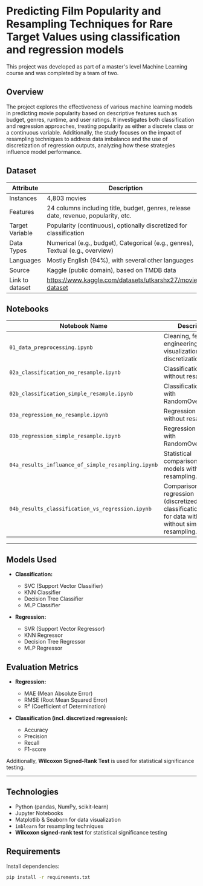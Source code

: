 # Predicting Film Popularity and Resampling Techniques for Rare Target Values using classification and regression models

This project was developed as part of a master's level Machine Learning course and was completed by a team of two.

## Overview
The project explores the effectiveness of various machine learning models in predicting movie popularity based on descriptive features such as budget, genres, runtime, and user ratings. It investigates both classification and regression approaches, treating popularity as either a discrete class or a continuous variable. Additionally, the study focuses on the impact of resampling techniques to address data imbalance and the use of discretization of regression outputs, analyzing how these strategies influence model performance.


## Dataset

| **Attribute**   | **Description**                                                      |
|-----------------|----------------------------------------------------------------------|
| Instances       | 4,803 movies                                                         |
| Features        | 24 columns including title, budget, genres, release date, revenue, popularity, etc. |
| Target Variable | Popularity (continuous), optionally discretized for classification   |
| Data Types      | Numerical (e.g., budget), Categorical (e.g., genres), Textual (e.g., overview) |
| Languages       | Mostly English (94%), with several other languages                   |
| Source          | Kaggle (public domain), based on TMDB data                           |
| Link to dataset | https://www.kaggle.com/datasets/utkarshx27/movies-dataset                                                                     |



## **Notebooks**

| Notebook Name                                     | Description                                                                                                  |
|--------------------------------------------------|--------------------------------------------------------------------------------------------------------------|
| `01_data_preprocessing.ipynb`                    | Cleaning, feature engineering, visualizations, discretization.                                               |
| `02a_classification_no_resample.ipynb`           | Classification models without resampling.                                                                    |
| `02b_classification_simple_resample.ipynb`       | Classification models with RandomOverSampler.                                                                |
| `03a_regression_no_resample.ipynb`               | Regression models without resampling.                                                                        |
| `03b_regression_simple_resample.ipynb`           | Regression models with RandomOverSampler.                                                                    |
| `04a_results_influance_of_simple_resampling.ipynb` | Statistical comparison of models with/without resampling.                                                    |
| `04b_results_classification_vs_regression.ipynb` | Comparison of regression (discretized) vs classification models for data with and without simple resampling. |

---

## Models Used

- **Classification:**
  - SVC (Support Vector Classifier)
  - KNN Classifier
  - Decision Tree Classifier
  - MLP Classifier

- **Regression:**
  - SVR (Support Vector Regressor)
  - KNN Regressor
  - Decision Tree Regressor
  - MLP Regressor

## Evaluation Metrics

- **Regression:**
  - MAE (Mean Absolute Error)
  - RMSE (Root Mean Squared Error)
  - R² (Coefficient of Determination)

- **Classification (incl. discretized regression):**
  - Accuracy
  - Precision
  - Recall
  - F1-score

Additionally, **Wilcoxon Signed-Rank Test** is used for statistical significance testing.

---

## Technologies

- Python (pandas, NumPy, scikit-learn)
- Jupyter Notebooks
- Matplotlib & Seaborn for data visualization
- `imblearn` for resampling techniques
- **Wilcoxon signed-rank test** for statistical significance testing

## Requirements

Install dependencies:
```bash
pip install -r requirements.txt
